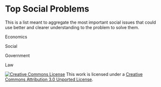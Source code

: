 Top Social Problems
===================

This is a list meant to aggregate the most important social issues that could use better and clearer understanding to the problem to solve them.

Economics

Social

Government

Law

<a href="http://creativecommons.org/licenses/by/3.0/deed.en_US" rel="license"><img style="border-width: 0;" alt="Creative Commons License" src="http://i.creativecommons.org/l/by/3.0/88x31.png" /></a>
This work is licensed under a <a href="http://creativecommons.org/licenses/by/3.0/deed.en_US" rel="license">Creative Commons Attribution 3.0 Unported License</a>.
